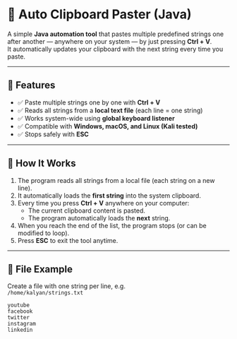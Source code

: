 # 🧩 Auto Clipboard Paster (Java)

A simple **Java automation tool** that pastes multiple predefined strings one after another — anywhere on your system — by just pressing **Ctrl + V**.  
It automatically updates your clipboard with the next string every time you paste.

---

## 🚀 Features

- ✅ Paste multiple strings one by one with **Ctrl + V**
- ✅ Reads all strings from a **local text file** (each line = one string)
- ✅ Works system-wide using **global keyboard listener**
- ✅ Compatible with **Windows, macOS, and Linux (Kali tested)**
- ✅ Stops safely with **ESC**

---

## 🧠 How It Works

1. The program reads all strings from a local file (each string on a new line).
2. It automatically loads the **first string** into the system clipboard.
3. Every time you press **Ctrl + V** anywhere on your computer:
   - The current clipboard content is pasted.
   - The program automatically loads the **next** string.
4. When you reach the end of the list, the program stops (or can be modified to loop).
5. Press **ESC** to exit the tool anytime.

---

## 🧩 File Example

Create a file with one string per line, e.g.  
`/home/kalyan/strings.txt`

```text
youtube
facebook
twitter
instagram
linkedin
